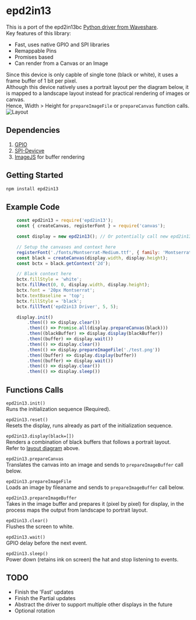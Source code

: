 # epd2in13
This is a port of the epd2in13bc [Python driver from Waveshare](https://github.com/waveshare/e-Paper/tree/master/RaspberryPi_JetsonNano/python/lib/waveshare_epd).  
Key features of this library:
* Fast, uses native GPIO and SPI libraries
* Remappable Pins
* Promises based
* Can render from a Canvas or an Image

Since this device is only capble of single tone (black or white), it uses a frame buffer of 1 bit per pixel.  
Although this device natively uses a portrait layout per the diagram below, it is mapped to a landscape layout instead for practical rendering of images or canvas.  
Hence, Width > Height for `prepareImageFile` or `prepareCanvas` function calls.  
<a name="layout"></a>
![Layout](https://i.postimg.cc/6p9C1HpT/epd2in13-layout.png)

## Dependencies
1. [GPIO](https://github.com/jperkin/node-rpio)
2. [SPI-Devicve](https://github.com/fivdi/spi-device)
3. [ImageJS](https://github.com/image-js/image-js) for buffer rendering

## Getting Started
  ```sh
  npm install epd2in13
  ```

## Example Code
```js
    const epd2in13 = require('epd2in13');
    const { createCanvas, registerFont } = require('canvas');

    const display = new epd2in13(); // Or potentially call new epd2in13({ RST_PIN: 10, BUSY_PIN: 11 }) if the pins are remapped for any reason

    // Setup the canvases and context here
    registerFont('./fonts/Montserrat-Medium.ttf', { family: 'Montserrat' });
    const black = createCanvas(display.width, display.height);
    const bctx = black.getContext('2d');

    // Black context here
    bctx.fillStyle = 'white';
    bctx.fillRect(0, 0, display.width, display.height);
    bctx.font = '20px Montserrat';
    bctx.textBaseline = 'top';
    bctx.fillStyle = 'black';
    bctx.fillText('epd2in13 Driver', 5, 5);

    display.init()
        .then(() => display.clear())
        .then(() => Promise.all(display.prepareCanvas(black)))
        .then((blackBuffer) => display.display(blackBuffer))
        .then((buffer) => display.wait())
        .then(() => display.clear())
        .then(() => display.prepareImageFile('./test.png'))
        .then((buffer) => display.display(buffer))
        .then((buffer) => display.wait())
        .then(() => display.clear())
        .then(() => display.sleep())
```

## Functions Calls
`epd2in13.init()`  
Runs the initialization sequence (Required).  

`epd2in13.reset()`  
Resets the display, runs already as part of the initialization sequence.  

`epd2in13.display(black=[])`  
Renders a combination of black buffers that follows a portrait layout.  
Refer to [layout diagram](#layout) above.  

`epd2in13.prepareCanvas`  
Translates the canvas into an image and sends to `prepareImageBuffer` call below.  

`epd2in13.prepareImageFile`  
Loads an image by fileaname and sends to `prepareImageBuffer` call below.  

`epd2in13.prepareImageBuffer`  
Takes in the image buffer and prepares it (pixel by pixel) for display, in the process maps the output from landscape to portrait layout.  

`epd2in13.clear()`  
Flushes the screen to white.

`epd2in13.wait()`  
GPIO delay before the next event.  

`epd2in13.sleep()`  
Power down (retains ink on screen) the hat and stop listening to events.  

## TODO
* Finish the 'Fast' updates
* Finish the Partial updates
* Abstract the driver to support multiple other displays in the future
* Optional rotation
